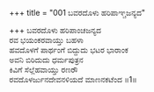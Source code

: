 +++
title = "001 ಬವರದೊಳು ಹರಿಪಾಞ್ಚಜನ್ಯದ"

+++
ಬವರದೊಳು ಹರಿಪಾಂಚಜನ್ಯದ  
ರವ ಭಯಂಕರವಾಯ್ತು ಬಹಳಾ  
ಹವದೊಳಗೆ ಪಾರ್ಥಂಗೆ ಬಿದ್ದುದು ಭಟರ ಭಾರಾಂಕ  
ಅವನಿ ಬಿರಿದುದು ಧರ್ಮಪುತ್ರನ  
ಕಿವಿಗೆ ಸೆಲ್ಲೆಹವಾಯ್ತು ರಣರೌ  
ರವದೊಳರ್ಜುನದೇವನಳಿಯದೆ ಮಾಣನಕಟೆಂದ    ॥1॥